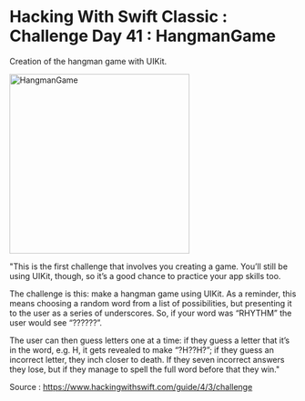 # Hacking With Swift Classic : Challenge Day 41 : HangmanGame

Creation of the hangman game with UIKit.

<img width="316" alt="HangmanGame" src="https://user-images.githubusercontent.com/79987744/151376647-4b3d62bd-8a04-43fe-8176-5bcdac3a5d2d.png">


"This is the first challenge that involves you creating a game. You’ll still be using UIKit, though, so it’s a good chance to practice your app skills too.

The challenge is this: make a hangman game using UIKit.
As a reminder, this means choosing a random word from a list of possibilities, but presenting it to the user as a series of underscores.
So, if your word was “RHYTHM” the user would see “??????”.

The user can then guess letters one at a time: if they guess a letter that it’s in the word, e.g. H, it gets revealed to make “?H??H?”;
if they guess an incorrect letter, they inch closer to death. If they seven incorrect answers they lose,
but if they manage to spell the full word before that they win."

Source : https://www.hackingwithswift.com/guide/4/3/challenge
